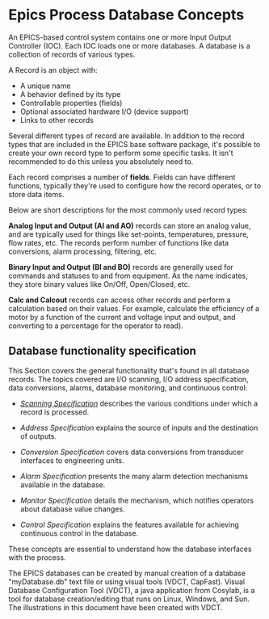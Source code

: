 # Epics Process Database Concepts

An EPICS-based control system contains one or more Input Output Controller (IOC).
Each IOC loads one or more databases.
A database is a collection of records of various types.

A Record is an object with:

- A unique name
- A behavior defined by its type
- Controllable properties (fields)
- Optional associated hardware I/O (device support)
- Links to other records

Several different types of record are available.
In addition to the record types that are included in the EPICS base software package,
it's possible to create your own record type to perform some specific tasks.
It isn't recommended to do this unless you absolutely need to.

Each record comprises a number of **fields**. 
Fields can have different functions,
typically they're used to configure how the record operates,
or to store data items.

Below are short descriptions for the most commonly used record types:

**Analog Input and Output (AI and AO)** records
can store an analog value,
and are typically used for things like set-points,
temperatures, pressure, flow rates, etc. 
The records perform number of functions like
data conversions, alarm processing, filtering, etc.

**Binary Input and Output (BI and BO)** records
are generally used for commands and statuses to and from equipment.
As the name indicates,
they store binary values like On/Off, Open/Closed, etc.

**Calc and Calcout** records
can access other records
and perform a calculation based on their values.
For example, calculate the efficiency of a motor 
by a function of the current and voltage input and output,
and converting to a percentage for the operator to read).

## Database functionality specification

This Section covers the general functionality that's found in all database records.
The topics covered are I/O scanning, I/O address specification,
data conversions, alarms, database monitoring, and continuous control:

-  [*Scanning Specification*](Scanning_Specification.md) describes the various conditions under which a record is processed.

-  *Address Specification* explains the source of inputs and the destination of outputs.

-  *Conversion Specification* covers data conversions from transducer interfaces to engineering units.

-  *Alarm Specification* presents the many alarm detection mechanisms available in the database.

-  *Monitor Specification* details the mechanism, which notifies operators about database value changes.

-  *Control Specification* explains the features available for achieving continuous control in the database.

These concepts are essential to understand how the database interfaces with the process.

The EPICS databases can be created by manual creation of a database "myDatabase.db" text file
or using visual tools (VDCT, CapFast).
Visual Database Configuration Tool (VDCT), a java application from Cosylab,
is a tool for database creation/editing that runs on Linux, Windows, and Sun.
The illustrations in this document have been created with VDCT.

